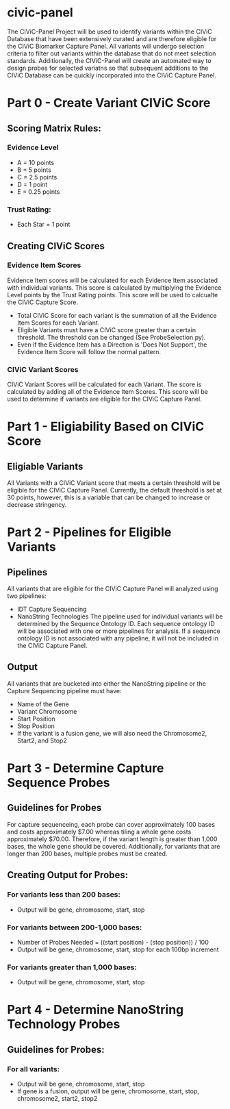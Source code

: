 # civic-panel
The CIViC-Panel Project will be used to identify variants within the CIViC Database that have been extensively curated
 and are therefore eligible for the CIViC Biomarker Capture Panel. All variants will undergo selection criteria to
 filter out variants within the database that do not meet selection standards.  Additionally, the CIViC-Panel will
 create an automated way to design probes for selected variatns so that subsequent additions to the CIViC Database can
 be quickly incorporated into the CIViC Capture Panel.


# Part 0 - Create Variant CIViC Score

## Scoring Matrix Rules:
### Evidence Level

- A = 10 points
- B = 5 points
- C = 2.5 points
- D = 1 point
- E = 0.25 points


### Trust Rating:
- Each Star = 1 point

## Creating CIViC Scores
### Evidence Item Scores
Evidence Item scores will be calculated for each Evidence Item associated with individual variants.  This score is calculated by multiplying the Evidence
Level points by the Trust Rating points. This score will be used to calcualte the CIViC Capture Score.

- Total CIViC Score for each variant is the summation of all the Evidence Item Scores for each Variant.
- Eligible Variants must have a CIViC score greater than a certain threshold.  The threshold can be changed (See ProbeSelection.py).
- Even if the Evidence Item has a Direction is 'Does Not Support', the Evidence Item Score will follow the normal pattern.

### CIViC Variant Scores
CIViC Variant Scores will be calculated for each Variant.  The score is calculated by adding all of the Evidence Item
Scores.  This score will be used to determine if variants are eligible for the CIViC Capture Panel.


# Part 1 - Eligiability Based on CIViC Score

## Eligiable Variants
All Variants with a CIViC Variant score that meets a certain threshold will be eligible for the CIViC Capture Panel.
Currently, the default threshold is set at 30 points, however, this is a variable that can be changed to increase or decrease stringency.
	
	
# Part 2 - Pipelines for Eligible Variants

## Pipelines
All variants that are eligible for the CIViC Capture Panel will analyzed using two pipelines:
- IDT Capture Sequencing
- NanoString Technologies
The pipeline used for individual variants will be determined by the Sequence Ontology ID.  Each sequence ontology
ID will be associated with one or more pipelines for analysis.  If a sequence ontology ID is not associated with any
pipeline, it will not be included in the CIViC Capture Panel.

## Output
All variants that are bucketed into either the NanoString pipeline or the Capture Sequencing pipeline must have:
- Name of the Gene
- Variant Chromosome
- Start Position
- Stop Position
- If the variant is a fusion gene, we will also need the Chromosome2, Start2, and Stop2
     
     
# Part 3 - Determine Capture Sequence Probes

## Guidelines for Probes
For capture sequenceing, each probe can cover approximately 100 bases and costs approximately $7.00 whereas tiling
a whole gene costs approximately $70.00.  Therefore, if the variant length is greater than 1,000 bases, the whole
gene should be covered.  Additionally, for variants that are longer than 200 bases, multiple probes must be created.

## Creating Output for Probes:
### For variants less than 200 bases:
- Output will be gene, chromosome, start, stop

### For variants between 200-1,000 bases:
- Number of Probes Needed = ((start position) - (stop position)) / 100
- Output will be gene, chromosome, start, stop for each 100bp increment

### For variants greater than 1,000 bases:
- Output will be gene, chromosome, start, stop


# Part 4 - Determine NanoString Technology Probes

## Guidelines for Probes:
### For all variants:
- Output will be gene, chromosome, start, stop
- If gene is a fusion, output will be gene, chromosome, start, stop, chromosome2, start2, stop2



